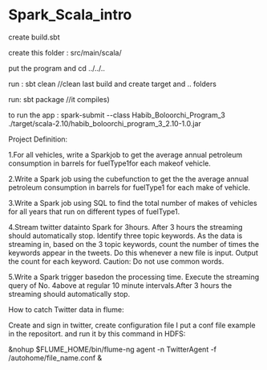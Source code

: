 # Spark_Scala_intro
create build.sbt
 
create this folder : src/main/scala/

put the program and cd ../../..

run : sbt clean //clean last build and create target and .. folders

run: sbt package //it compiles)

to run the app :   spark-submit --class Habib_Boloorchi_Program_3 ./target/scala-2.10/habib_boloorchi_program_3_2.10-1.0.jar

Project Definition:

1.For all vehicles, write a Sparkjob to get the average annual petroleum consumption in barrels for fuelType1for each makeof vehicle.

2.Write a Spark job using the cubefunction to get the the average annual petroleum consumption in barrels for fuelType1 for each make of vehicle.

3.Write a Spark job using SQL to find the total number of makes of vehicles for all years that run on different types of fuelType1.

4.Stream twitter datainto Spark for 3hours. After 3 hours the streaming should automatically stop. Identify three topic keywords. As the data is streaming in, based on the 3 topic keywords, count the number of times the keywords appear in the tweets. Do this whenever a new file is input. Output the count for each keyword. Caution: Do not use common words.

5.Write a Spark trigger basedon the processing time. Execute the streaming query of No. 4above at regular 10 minute intervals.After 3 hours the streaming should automatically stop.

How to catch Twitter data in flume:

Create and sign in twitter, create configuration file 
I put a conf file example in the repositort. and run it by this command in HDFS:

&nohup $FLUME_HOME/bin/flume-ng agent -n TwitterAgent -f /autohome/file_name.conf &


